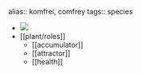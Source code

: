 alias:: komfrei, comfrey
tags:: species

- ![](https://peach-geographical-bat-397.mypinata.cloud/ipfs/QmXUztrFN3fZoaiXYcnmytcFoyquFALffiT7tv1eYousAJ)
- [[plant/roles]]
	- [[accumulator]]
	- [[attractor]]
	- [[health]]